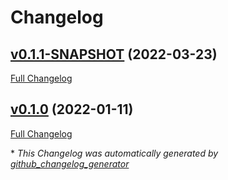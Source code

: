 # Changelog

## [v0.1.1-SNAPSHOT](https://github.com/NASA-PDS/registry-loader/tree/v0.1.1-SNAPSHOT) (2022-03-23)

[Full Changelog](https://github.com/NASA-PDS/registry-loader/compare/v0.1.0...v0.1.1-SNAPSHOT)

## [v0.1.0](https://github.com/NASA-PDS/registry-loader/tree/v0.1.0) (2022-01-11)

[Full Changelog](https://github.com/NASA-PDS/registry-loader/compare/94da5387d0ac1d151b09f809652131d407c950de...v0.1.0)



\* *This Changelog was automatically generated by [github_changelog_generator](https://github.com/github-changelog-generator/github-changelog-generator)*
